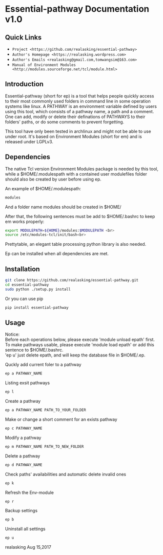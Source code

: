 Essential-pathway Documentation v1.0
====================================
**Quick Links**
---------------
- `Project <https://github.com/realasking/essential-pathway>`
- `Author's Homepage <https://realasking.wordpress.com>`
- `Author's Emails <realasking@gmail.com,tomwangsim@163.com>`
- `Manual of Environment Modules <http://modules.sourceforge.net/tcl/module.html>`

Introduction
------------
Essential-pathway (short for ep) is a tool that helps people quickly access to their most commonly used folders in command line in some 
operation systems like linux. A PATHWAY is an environment variable defined by users using this tool, which consists of a pathway name, a path and a comment. 
One can add, modify or delete their definations of PATHWAYS to their folders' paths, or do some comments to prevent forgetting.

This tool have only been tested in archlinux and might not be able to use under root. It's based on Environment Modules (short for em) and is released under LGPLv3.

Dependencies
------------
The native Tcl version Environment Modules package is needed by this tool, while a $HOME/.modulespath with a contained user modulefiles folder 
should also be created by user before using ep. 

An example of $HOME/.modulespath:<br>
```bash
modules
```

And a folder name modules should be created in $HOME/

After that, the following sentences must be add to $HOME/.bashrc to keep em works properly:<br>
```bash
export MODULEPATH=${HOME}/modules:$MODULEPATH <br>
source /etc/modules-tcl/init/bash<br>
```
Prettytable, an elegant table processing python library is also needed.

Ep can be installed when all dependencies are met.

Installation
------------
```bash 
git clone https://github.com/realasking/essential-pathway.git 
cd essential-pathway 
sudo python ./setup.py install 
```
Or you can use pip 
```bash 
pip install essential-pathway 
```

Usage
-----
Notice:<br>
Before each operations below, please execute \'module unload epath\' first.<br>
To make pathways usable, please execute \'module load epath\' or add this sentence to $HOME/.bashrc.<br>
\'ep u\' just delete epath, and will keep the database file in $HOME/.ep.

Quckly add current foler to a pathway<br>
```bash 
ep a PATHWAY_NAME
```
Listing exsit pathways<br>
```bash 
ep l
```
Create a pathway<br>
```bash
ep a PATHWAY_NAME PATH_TO_YOUR_FOLDER
```
Make or change a short comment for an exists pathway<br>
```bash 
ep c PATHWAY_NAME 
```
Modify a pathway<br>
```bash 
ep m PATHWAY_NAME PATH_TO_NEW_FOLDER
```
Delete a pathway<br>
```bash 
ep d PATHWAY_NAME 
```
Check paths' availabilities and automatic delete invalid ones<br>
```bash 
ep k
```
Refresh the Env-module<br>
```bash 
ep r
```
Backup settings<br>
```bash 
ep b 
``` 
Uninstall all settings<br>
```bash 
ep u 
```

realasking
Aug 15,2017
